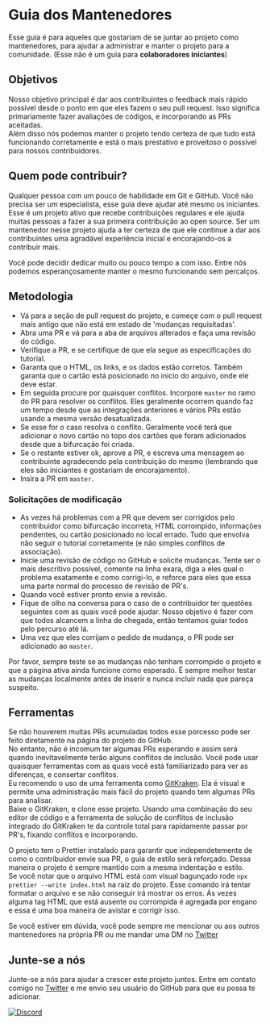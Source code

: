# Guia dos Mantenedores

Esse guia é para aqueles que gostariam de se juntar ao projeto como mantenedores, para ajudar a administrar e manter o projeto para a comunidade. (Esse não é um guia para **colaboradores iniciantes**)

## Objetivos

Nosso objetivo principal é dar aos contribuintes o feedback mais rápido possível desde o ponto em que eles fazem o seu pull request. Isso significa primariamente fazer avaliações de códigos, e incorporando as PRs aceitadas.  
Além disso nós podemos manter o projeto tendo certeza de que tudo está funcionando corretamente e está o mais prestativo e proveitoso o possível para nossos contribuidores.

## Quem pode contribuir?

Qualquer pessoa com um pouco de habilidade em Git e GitHub. Você não precisa ser um especialista, esse guia deve ajudar até mesmo os iniciantes. Esse é um projeto ativo que recebe contribuições regulares e ele ajuda muitas pessoas a fazer a sua primeira contribuição ao open source. Ser um mantenedor nesse projeto ajuda a ter certeza de que ele continue a dar aos contribuintes uma agradável experiência inicial e encorajando-os a contribuir mais.

Você pode decidir dedicar muito ou pouco tempo a com isso. Entre nós podemos esperançosamente manter o mesmo funcionando sem percalços.

## Metodologia

- Vá para a seção de pull request do projeto, e começe com o pull request mais antigo que não está em estado de 'mudanças requisitadas'.
- Abra uma PR e vá para a aba de arquivos alterados e faça uma revisão do código.
- Verifique a PR, e se certifique de que ela segue as especificações do tutorial.
- Garanta que o HTML, os links, e os dados estão corretos. Também garanta que o cartão está posicionado no inicio do arquivo, onde ele deve estar.
- Em seguida procure por quaisquer conflitos. Incorpore `master` no ramo do PR para resolver os conflitos. Eles geralmente ocorrem quando faz um tempo desde que as integrações anteriores e vários PRs estão usando a mesma versão desatualizada.
- Se esse for o caso resolva o conflito. Geralmente você terá que adicionar o novo cartão no topo dos cartões que foram adicionados desde que a bifurcação foi criada.
- Se o restante estiver ok, aprove a PR, e escreva uma mensagem ao contribuinte agradecendo pela contribuição do mesmo (lembrando que eles são iniciantes e gostariam de encorajamento).
- Insira a PR em `master`.

### Solicitações de modificação

- As vezes há problemas com a PR que devem ser corrigidos pelo contribuidor como bifurcação incorreta, HTML corrompido, informações pendentes, ou cartão posicionado no local errado. Tudo que envolva não seguir o tutorial corretamente (e não simples conflitos de associação).
- Inicie uma revisão de código no GitHub e solicite mudanças. Tente ser o mais descritivo possível, comente na linha exara, diga a eles qual o problema exatamente e como corrigi-lo, e reforce para eles que essa uma parte normal do processo de revisão de PR's.
- Quando você estiver pronto envie a revisão.
- Fique de olho na conversa para o caso de o contribuidor ter questões seguintes com as quais você pode ajudar. Nosso objetivo é fazer com que todos alcancem a linha de chegada, então tentamos guiar todos pelo percurso até lá.
- Uma vez que eles corrijam o pedido de mudança, o PR pode ser adicionado ao `master`.

Por favor, sempre teste se as mudanças não tenham corrompido o projeto e que a página ativa ainda funcione como esperado. É sempre melhor testar as mudanças localmente antes de inserir e nunca incluir nada que pareça suspeito.

## Ferramentas

Se não houverem muitas PRs acumuladas todos esse porcesso pode ser feito diretamente na página do projeto do GitHub.  
No entanto, não é incomum ter algumas PRs esperando e assim será quando inevitavelmente terão alguns conflitos de inclusão. Você pode usar quaisquer ferramentas com as quais você está familiarizado para ver as diferenças, e consertar conflitos.  
Eu recomendo o uso de uma ferramenta como [GitKraken](https://www.gitkraken.com/download). Ela é visual e permite uma administração mais fácil do projeto quando tem algumas PRs para analisar.  
Baixe o GitKraken, e clone esse projeto. Usando uma combinação do seu editor de código e a ferramenta de solução de conflitos de inclusão integrado do GitKraken te da controle total para rapidamente passar por PR's, fixando conflitos e incorporando.

O projeto tem o Prettier instalado para garantir que independetemente de como o contribuidor envie sua PR, o guia de estilo será reforçado. Dessa maneira o projeto é sempre mantido com a mesma indentação e estilo.  
Se você notar que o arquivo HTML está com visual bagunçado rode `npx prettier --write index.html` na raiz do projeto. Esse comando irá tentar formatar o arquivo e se não conseguir irá mostrar os erros. Ás vezes alguma tag HTML que está ausente ou corrompida é agregada por engano e essa é uma boa maneira de avistar e corrigir isso.

Se você estiver em dúvida, você pode sempre me mencionar ou aos outros mantenedores na própria PR ou me mandar uma DM no [Twitter](https://twitter.com/Syknapse)

## Junte-se a nós

Junte-se a nós para ajudar a crescer este projeto juntos. Entre em contato comigo no [Twitter](https://twitter.com/Syknapse) e me envio seu usuário do GitHub para que eu possa te adicionar.

[![Discord](https://badgen.net/discord/online-members/tWkvS4ueVF?label=Join%20Our%20Discord%20Server&icon=discord)](https://discord.gg/tWkvS4ueVF 'Join our Discord server!')
